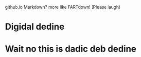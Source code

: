 github.io
Markdown? more like FARTdown! (Please laugh)
# **Digidal dedine**
# Wait no this is dadic deb dedine